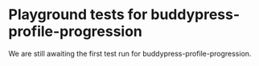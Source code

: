 # Playground tests for buddypress-profile-progression
We are still awaiting the first test run for buddypress-profile-progression.
